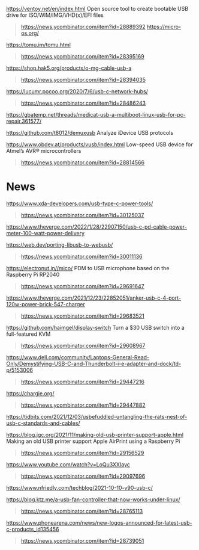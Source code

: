https://ventoy.net/en/index.html Open source tool to create bootable USB drive for ISO/WIM/IMG/VHD(x)/EFI files
> https://news.ycombinator.com/item?id=28889392
> https://micro-os.org/

https://tomu.im/tomu.html
> https://news.ycombinator.com/item?id=28395169

https://shop.hak5.org/products/o-mg-cable-usb-a
> https://news.ycombinator.com/item?id=28394035

https://lucumr.pocoo.org/2020/7/6/usb-c-network-hubs/
> https://news.ycombinator.com/item?id=28486243

https://gbatemp.net/threads/medicat-usb-a-multiboot-linux-usb-for-pc-repair.361577/

https://github.com/t8012/demuxusb Analyze iDevice USB protocols

https://www.obdev.at/products/vusb/index.html Low-speed USB device for Atmel’s AVR® microcontrollers
> https://news.ycombinator.com/item?id=28814566

# News
https://www.xda-developers.com/usb-type-c-power-tools/
> https://news.ycombinator.com/item?id=30125037

https://www.theverge.com/2022/1/28/22907150/usb-c-pd-cable-power-meter-100-watt-power-delivery


https://web.dev/porting-libusb-to-webusb/
> https://news.ycombinator.com/item?id=30011136

https://electronut.in//mico/ PDM to USB microphone based on the Raspberry Pi RP2040
> https://news.ycombinator.com/item?id=29691647

https://www.theverge.com/2021/12/23/22852051/anker-usb-c-4-port-120w-power-brick-547-charger
> https://news.ycombinator.com/item?id=29683521

https://github.com/haimgel/display-switch Turn a $30 USB switch into a full-featured KVM
> https://news.ycombinator.com/item?id=29608967

https://www.dell.com/community/Laptops-General-Read-Only/Demystifying-USB-C-and-Thunderbolt-i-e-adapter-and-dock/td-p/5153006
> https://news.ycombinator.com/item?id=29447216

https://chargie.org/
> https://news.ycombinator.com/item?id=29447882

https://tidbits.com/2021/12/03/usbefuddled-untangling-the-rats-nest-of-usb-c-standards-and-cables/

https://blog.jgc.org/2021/11/making-old-usb-printer-support-apple.html Making an old USB printer support Apple AirPrint using a Raspberry Pi
> https://news.ycombinator.com/item?id=29156529

https://www.youtube.com/watch?v=LoQu3XXIayc
> https://news.ycombinator.com/item?id=29097696

https://www.nfriedly.com/techblog/2021-10-10-v90-usb-c/

https://blog.ktz.me/a-usb-fan-controller-that-now-works-under-linux/
> https://news.ycombinator.com/item?id=28765113

https://www.phonearena.com/news/new-logos-announced-for-latest-usb-c-products_id135456
> https://news.ycombinator.com/item?id=28739051